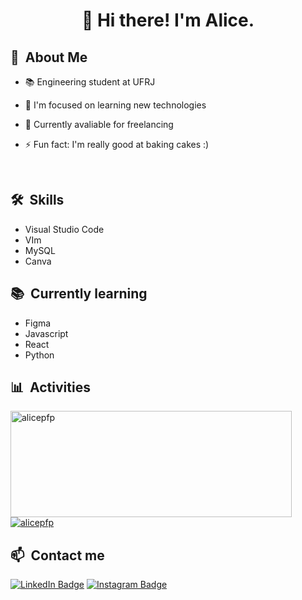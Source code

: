<h1 align="center">👋 Hi there! I'm Alice.</h1>

<div>

  ## 🔭 &nbsp;About Me

  - 📚 Engineering student at UFRJ

  - 🌱 I'm focused on learning new technologies 

  - 💼 Currently avaliable for freelancing

  - ⚡ Fun fact: I'm really good at baking cakes :) 

  <br>
  

</div>

<div>

  ## 🛠️ &nbsp;Skills
  
  - Visual Studio Code
  - VIm
  - MySQL
  - Canva
  
</div>

<div>

  ## 📚 &nbsp;Currently learning

  - Figma
  - Javascript
  - React
  - Python

</div>

<div>

  ## 📊 &nbsp;Activities
  <a href="https://github.com/alicepfp">
    <img width=450 height=170 align="center" alt="alicepfp" src="https://github-readme-stats.vercel.app/api?username=alicepfp&theme=dracula&show_icons=true&bg_color=0D1117&hide_border=true&count_private=true" />
  </a>
  <a href="https://github.com/alicepfp">
    <img align="center" alt="alicepfp" src="https://github-readme-stats.vercel.app/api/top-langs/?username=alicepfp&theme=dracula&layout=compact&bg_color=0D1117&hide_border=true&count_private=true" />
  </a>
</div>

<div>

  ## 📫 &nbsp;Contact me 
  
  [![LinkedIn Badge](https://img.shields.io/badge/-Alice_Ferreira-blue?style=flat-square&logo=Linkedin&logoColor=white&link=https://www.linkedin.com/in/alicepfp)](https://www.linkedin.com/in/alicepfp)
  [![Instagram Badge](https://img.shields.io/badge/-capvalce-%23E4405F?style=flat-square&logo=Instagram&logoColor=white)](https://www.instagram.com/capvalce/)
  
</div>

<!---
alicepfp/alicepfp is a ✨ special ✨ repository because its `README.md` (this file) appears on your GitHub profile.
You can click the Preview link to take a look at your changes.
--->
